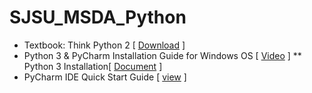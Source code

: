 # SJSU_MSDA_Python
* Textbook: Think Python 2 [ [Download](http://greenteapress.com/thinkpython2/thinkpython2.pdf) ]
* Python 3 & PyCharm Installation Guide for Windows OS [ [Video](https://www.youtube.com/watch?v=puBXxzcWJIQ) ] 
** Python 3 Installation[ [Document](https://www.ics.uci.edu/~pattis/common/handouts/pythoneclipsejava/python.html) ]
* PyCharm IDE Quick Start Guide [ [view](https://www.jetbrains.com/help/pycharm/quick-start-guide.html) ]
